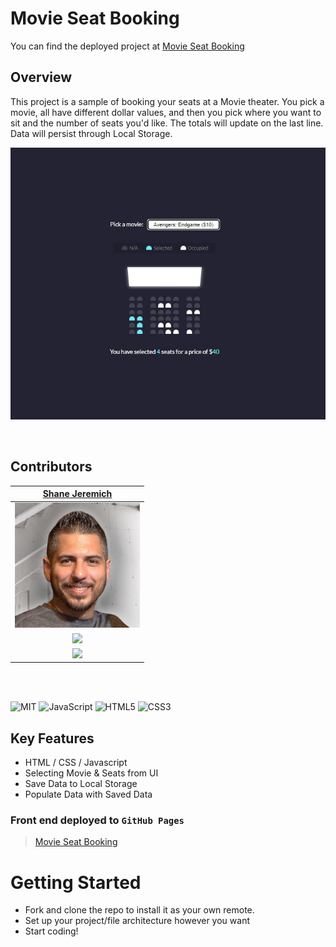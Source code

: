# Movie Seat Booking

You can find the deployed project at [Movie Seat Booking](https://sjeremich23.github.io/Movie-Seat-Booking/)

## Overview

This project is a sample of booking your seats at a Movie theater. You pick a movie, all have different dollar values, and then you pick where you want to sit and the number of seats you'd like. The totals will update on the last line. Data will persist through Local Storage.

![Movie Seats](/images/seats.jpg)

<br>

## Contributors

|                                        [Shane Jeremich](https://github.com/sjeremich23)                                        |
| :----------------------------------------------------------------------------------------------------------------------------: |
|                         [<img src="images/shane.png" width = "200" />](https://github.com/sjeremich23)                         |
|                    [<img src="https://github.com/favicon.ico" width="15"> ](https://github.com/sjeremich23)                    |
| [ <img src="https://static.licdn.com/sc/h/al2o9zrvru7aqj8e1x2rzsrca" width="15"> ](https://www.linkedin.com/in/shanejeremich/) |

<br>
<br>

![MIT](https://img.shields.io/packagist/l/doctrine/orm.svg)
![JavaScript](https://img.shields.io/badge/javascript-%23323330.svg?&logo=javascript&logoColor=%23F7DF1E)
![HTML5](https://img.shields.io/badge/html5-%23E34F26.svg?logo=html5&logoColor=white)
![CSS3](https://img.shields.io/badge/css3-%231572B6.svg?logo=css3&logoColor=white)

## Key Features

- HTML / CSS / Javascript
- Selecting Movie & Seats from UI
- Save Data to Local Storage
- Populate Data with Saved Data

### Front end deployed to `GitHub Pages`

> [Movie Seat Booking](https://sjeremich23.github.io/Movie-Seat-Booking/)

# Getting Started

- Fork and clone the repo to install it as your own remote.
- Set up your project/file architecture however you want
- Start coding!
